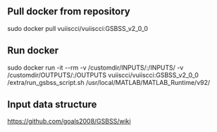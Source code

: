 ## Pull docker from repository
sudo docker pull vuiiscci/vuiiscci:GSBSS_v2_0_0

## Run docker
sudo docker run -it --rm -v  /customdir/INPUTS/:/INPUTS/ -v /customdir/OUTPUTS/:/OUTPUTS vuiiscci/vuiiscci:GSBSS_v2_0_0 /extra/run_gsbss_script.sh /usr/local/MATLAB/MATLAB_Runtime/v92/

## Input data structure
https://github.com/goals2008/GSBSS/wiki
